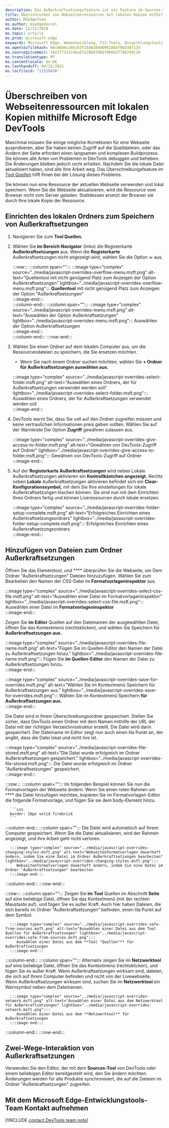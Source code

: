 ```yaml
---
description: Das Außerkraftsetzungsfeature ist ein Feature im Sources-Tool von Microsoft Edge DevTools, mit dem Sie Webseitenressourcen auf Ihre Festplatte kopieren können.  Wenn Sie die Webseite aktualisieren, laden DevTools die Ressource nicht, sondern ersetzen sie durch Ihre lokale Kopie.
title: Überschreiben von Webseitenressourcen mit lokalen Kopien mithilfe Microsoft Edge DevTools
author: MSEdgeTeam
ms.author: msedgedevrel
ms.date: 12/11/2020
ms.topic: article
ms.prod: microsoft-edge
keywords: Microsoft Edge, Webentwicklung, F12-Tools, Entwicklungstools
ms.openlocfilehash: 66c0686c166163f1640384d096288af0b530f135
ms.sourcegitcommit: 16e2f7232196a57a70b979bbf8b663774b7ddc20
ms.translationtype: MT
ms.contentlocale: de-DE
ms.lasthandoff: 04/25/2021
ms.locfileid: "11519436"
---
```

# <a name="override-webpage-resources-with-local-copies-using-microsoft-edge-devtools"></a>Überschreiben von Webseitenressourcen mit lokalen Kopien mithilfe Microsoft Edge DevTools  

Manchmal müssen Sie einige mögliche Korrekturen für eine Webseite ausprobieren, aber Sie haben keinen Zugriff auf die Quelldateien, oder das Ändern der Seite erfordert einen langsamen und komplexen Buildprozess.  Sie können alle Arten von Problemen in DevTools debuggen und beheben.  Die Änderungen bleiben jedoch nicht erhalten. Nachdem Sie die lokale Datei aktualisiert haben, sind alle Ihre Arbeit weg.  Das Überschreibungsfeature im [Tool Quellen][DevToolsSourcesTool] hilft Ihnen bei der Lösung dieses Problems.  

Sie können nun eine Ressource der aktuellen Webseite verwenden und lokal speichern.  Wenn Sie die Webseite aktualisieren, wird die Ressource vom Browser nicht vom Server geladen.  Stattdessen ersetzt der Browser sie durch Ihre lokale Kopie der Ressource.  

## <a name="setting-up-your-local-folder-to-store-overrides"></a>Einrichten des lokalen Ordners zum Speichern von Außerkraftsetzungen  

1.  Navigieren Sie zum **Tool Quellen.**  
1.  Wählen Sie **im Bereich Navigator** (links) die Registerkarte **Außerkraftsetzungen** aus.  Wenn die **Registerkarte** Außerkraftsetzungen nicht angezeigt wird, wählen Sie die Option <code>&#x0226B;</code><!--`≫`-->  aus.  
    
    :::row:::
       :::column span="":::
          :::image type="complex" source="../media/javascript-overrides-overflow-menu.msft.png" alt-text="Quellentool mit nicht genügend Platz zum Anzeigen der Option Außerkraftsetzungen" lightbox="../media/javascript-overrides-overflow-menu.msft.png":::
             **Quellentool** mit nicht genügend Platz zum Anzeigen der Option "Außerkraftsetzungen"  
          :::image-end:::  
       :::column-end:::
       :::column span="":::
          :::image type="complex" source="../media/javascript-overrides-menu.msft.png" alt-text="Auswählen der Option Außerkraftsetzungen" lightbox="../media/javascript-overrides-menu.msft.png":::
             Auswählen der Option Außerkraftsetzungen  
          :::image-end:::  
       :::column-end:::
    :::row-end:::  
    
1.  Wählen Sie einen Ordner auf dem lokalen Computer aus, um die Ressourcendateien zu speichern, die Sie ersetzen möchten.  
     *   Wenn Sie nach einem Ordner suchen möchten, wählen Sie **+ Ordner für Außerkraftsetzungen auswählen aus.**  
    
    :::image type="complex" source="../media/javascript-overrides-select-folder.msft.png" alt-text="Auswählen eines Ordners, der für Außerkraftsetzungen verwendet werden soll" lightbox="../media/javascript-overrides-select-folder.msft.png":::
       Auswählen eines Ordners, der für Außerkraftsetzungen verwendet werden soll  
    :::image-end:::  
    
1.  DevTools warnt Sie, dass Sie voll auf den Ordner zugreifen müssen und keine vertraulichen Informationen preis geben sollten.  Wählen Sie auf der Warnleiste Die Option **Zugriff** gewähren zulassen aus.  
    
    :::image type="complex" source="../media/javascript-overrides-give-access-to-folder.msft.png" alt-text="Gewähren von DevTools-Zugriff auf Ordner" lightbox="../media/javascript-overrides-give-access-to-folder.msft.png":::
       Gewähren von DevTools-Zugriff auf Ordner  
    :::image-end:::  
    
1.  Auf der **Registerkarte Außerkraftsetzungen** wird neben Lokale Außerkraftsetzungen aktivieren ein **Kontrollkästchen angezeigt.**  Rechts neben **Lokale** Außerkraftsetzungen aktivieren befindet sich ein **Clear-Konfigurationssymbol,** mit dem Sie Ihre einstellungen für lokale Außerkraftsetzungen löschen können.  Sie sind nun mit dem Einrichten Ihres Ordners fertig und können Liveressourcen durch lokale ersetzen.
    
    :::image type="complex" source="../media/javascript-overrides-folder-setup-complete.msft.png" alt-text="Erfolgreiches Einrichten eines Außerkraftsetzungsordners" lightbox="../media/javascript-overrides-folder-setup-complete.msft.png":::
       Erfolgreiches Einrichten eines Außerkraftsetzungsordners  
    :::image-end:::  
    
## <a name="adding-files-to-your-overrides-folder"></a>Hinzufügen von Dateien zum Ordner Außerkraftsetzungen  
  
Öffnen Sie das Elementtool, und **** überprüfen Sie die Webseite, um Dem Ordner "Außerkraftsetzungen" Dateien hinzuzufügen.  Wählen Sie zum Bearbeiten den Namen der CSS-Datei im **Formatvorlageninspektor** aus.  

:::image type="complex" source="../media/javascript-overrides-select-css-file.msft.png" alt-text="Auswählen einer Datei im Formatvorlageninspektor" lightbox="../media/javascript-overrides-select-css-file.msft.png":::
   Auswählen einer Datei im **Formatvorlageninspektor**  
:::image-end:::  

Zeigen Sie **im Editor** Quellen auf den Dateinamen der ausgewählten Datei, öffnen Sie das Kontextmenü \(rechtsklicken\), und wählen Sie Speichern für **Außerkraftsetzungen aus.**  

:::image type="complex" source="../media/javascript-overrides-file-name.msft.png" alt-text="Fügen Sie im Quellen-Editor den Namen der Datei zu Außerkraftsetzungen hinzu." lightbox="../media/javascript-overrides-file-name.msft.png":::
   Fügen Sie **im Quellen-Editor** den Namen der Datei zu Außerkraftsetzungen hinzu.  
:::image-end:::  

:::image type="complex" source="../media/javascript-overrides-save-for-overrides.msft.png" alt-text="Wählen Sie im Kontextmenü Speichern für Außerkraftsetzungen aus." lightbox="../media/javascript-overrides-save-for-overrides.msft.png":::
   Wählen Sie im Kontextmenü Speichern **für Außerkraftsetzungen aus.**  
:::image-end:::  

Die Datei wird in Ihrem Überschreibungsordner gespeichert.  Stellen Sie sicher, dass DevTools einen Ordner mit dem Namen mithilfe der URL der Datei mit der richtigen Verzeichnisstruktur erstellt.  Die Datei wird darin gespeichert.  Der Dateiname im Editor zeigt nun auch einen lila Punkt an, der angibt, dass die Datei lokal und nicht live ist.  

:::image type="complex" source="../media/javascript-overrides-file-stored.msft.png" alt-text="Die Datei wurde erfolgreich im Ordner Außerkraftsetzungen gespeichert." lightbox="../media/javascript-overrides-file-stored.msft.png":::
   Die Datei wurde erfolgreich im Ordner "Außerkraftsetzungen" gespeichert.  
:::image-end:::  

:::row:::
   :::column span="":::
      Im folgenden Beispiel können Sie nun die Formatvorlagen der Webseite ändern.  Wenn Sie einen roten Rahmen um **** die Datei hinzufügen möchten, kopieren Sie im Formatvorlagen-Editor die folgende Formatvorlage, und fügen Sie sie dem body-Element hinzu.  
      
      ```css
      border: 10px solid firebrick
      ```  
   :::column-end:::
   :::column span="":::
      Die Datei wird automatisch auf Ihrem Computer gespeichert.  Wenn Sie die Datei aktualisieren, wird der Rahmen angezeigt, und ihre Arbeit geht nicht verloren.  
      
      :::image type="complex" source="../media/javascript-overrides-changing-styles.msft.png" alt-text="Webseitenformatvorlagen dauerhaft ändern, indem Sie eine Datei im Ordner Außerkraftsetzungen bearbeiten" lightbox="../media/javascript-overrides-changing-styles.msft.png":::
         Webseitenformatvorlagen dauerhaft ändern, indem Sie eine Datei im Ordner "Außerkraftsetzungen" bearbeiten  
      :::image-end:::  
   :::column-end:::
:::row-end:::  

:::row:::
   :::column span="":::
      Zeigen Sie **im Tool** Quellen im Abschnitt **Seite** auf eine beliebige Datei, öffnen Sie das Kontextmenü \(mit der rechten Maustaste auf\), und fügen Sie es außer Kraft.  Auch hier haben Dateien, die sich bereits im Ordner "Außerkraftsetzungen" befinden, einen lila Punkt auf dem Symbol.  
      
      :::image type="complex" source="../media/javascript-overrides-safe-from-sources.msft.png" alt-text="Auswählen einer Datei aus dem Tool Quellen für Außerkraftsetzungen" lightbox="../media/javascript-overrides-safe-from-sources.msft.png":::
         Auswählen einer Datei aus dem **Tool "Quellen"** für Außerkraftsetzungen  
      :::image-end:::  
   :::column-end:::
   :::column span="":::
      Alternativ zeigen Sie im **Netzwerktool** auf eine beliebige Datei, öffnen Sie das Kontextmenü \(rechtsklicken\), und fügen Sie es außer Kraft.  Wenn Außerkraftsetzungen wirksam sind, dateien, die sich auf Ihrem Computer befinden und nicht von der Livewebseite.  Wenn Außerkraftsetzungen wirksam sind, suchen Sie im **Netzwerktool** ein Warnsymbol neben dem Dateinamen.  
      
      :::image type="complex" source="../media/javascript-overrides-network.msft.png" alt-text="Auswählen einer Datei aus dem Netzwerktool für Außerkraftsetzungen" lightbox="../media/javascript-overrides-network.msft.png":::
         Auswählen einer Datei aus dem **Netzwerktool** für Außerkraftsetzungen  
      :::image-end:::  
   :::column-end:::
:::row-end:::  

## <a name="two-way-interaction-of-overrides"></a>Zwei-Wege-Interaktion von Außerkraftsetzungen  

Verwenden Sie den Editor, der mit dem **Sources-Tool** von DevTools oder einem beliebigen Editor bereitgestellt wird, den Sie ändern möchten.  Änderungen werden für alle Produkte synchronisiert, die auf die Dateien im Ordner "Außerkraftsetzungen" zugreifen.  

## <a name="getting-in-touch-with-the-microsoft-edge-devtools-team"></a>Mit dem Microsoft Edge-Entwicklungstools-Team Kontakt aufnehmen  

[!INCLUDE [contact DevTools team note](../includes/contact-devtools-team-note.md)]  

<!-- links -->  

[DevToolsSourcesTool]: ../sources/index.md "Übersicht über das | Microsoft Docs"  
